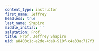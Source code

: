 ```yaml
---
content_type: instructor
first_name: Jeffrey
headless: true
last_name: Shapiro
middle_initial: ''
salutation: Prof.
title: Prof. Jeffrey Shapiro
uid: a8403c1c-e2de-4da8-910f-c4a33ac717f3
---
```

